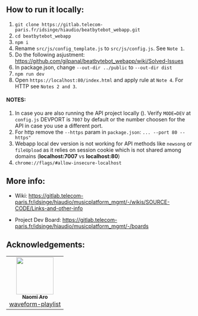 ## How to run it locally:

1. `git clone https://gitlab.telecom-paris.fr/idsinge/hiaudio/beatbytebot_webapp.git`
2. `cd beatbytebot_webapp`
3. `npm i`
4. Rename `src/js/config_template.js` to `src/js/config.js`. See `Note 1`.
5. Do the following asjustment: https://github.com/gilpanal/beatbytebot_webapp/wiki/Solved-Issues
6. In package.json, change `--out-dir ../public` to `--out-dir dist`
7. `npm run dev`
8. Open `https://localhost:80/index.html` and apply rule at `Note 4`. For HTTP see `Notes 2 and 3`.


#### NOTES:
1. In case you are also running the API project locally (). Verify `MODE=DEV` at `config.js`
DEVPORT is `7007` by default or the number choosen for the API in case you use a different port.
2. For http remove the `--https` param in `package.json`: `... --port 80 --https"`
3. Webapp local dev version is not working for API methods like `newsong` or `fileUpload` as it relies on session cookie which is not shared among domains (**localhost:7007** vs **localhost:80**)
4. `chrome://flags/#allow-insecure-localhost`

## More info:

- Wiki: https://gitlab.telecom-paris.fr/idsinge/hiaudio/musicplatform_mgmt/-/wikis/SOURCE-CODE/Links-and-other-info

- Project Dev Board: https://gitlab.telecom-paris.fr/idsinge/hiaudio/musicplatform_mgmt/-/boards

## Acknowledgements:
<!-- prettier-ignore-start -->
<!-- markdownlint-disable -->
<table>
  <tr>
    <td align="center"><a href="https://github.com/naomiaro"><img src="https://avatars2.githubusercontent.com/u/35253?v=4" width="100px;" alt=""/><br /><sub><b>Naomi Aro</b></sub></a><br /><a href="https://github.com/naomiaro/waveform-playlist" title="Code">waveform-playlist</a></td> 
  </tr>
</table>
<!-- markdownlint-enable -->
<!-- prettier-ignore-end -->
